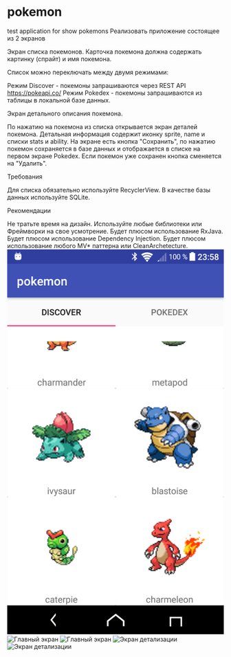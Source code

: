# pokemon
test application for show pokemons
Реализовать приложение состоящее из 2 экранов

Экран списка покемонов.
Карточка покемона должна содержать картинку (спрайт) и имя покемона.

Список можно переключать между двумя режимами:

Режим Discover - покемоны запрашиваются через REST API https://pokeapi.co/
Режим Pokedex - покемоны запрашиваются из таблицы в локальной базе данных.

Экран детального описания покемона.

По нажатию на покемона из списка открывается экран деталей покемона.
Детальная информация содержит иконку sprite, name и списки stats и ability.
На экране есть кнопка "Сохранить", по нажатию покемон сохраняется в базе данных и отображается в списке на первом экране Pokedex.
Если покемон уже сохранен кнопка сменяется на "Удалить".

Требования

Для списка обязательно используйте RecyclerView.
В качестве базы данных используйте SQLite.

Рекомендации

Не тратьте время на дизайн.
Используйте любые библиотеки или Фреймворки на свое усмотрение.
Будет плюсом использование RxJava.
Будет плюсом использование Dependency Injection.
Будет плюсом использование любого MV* паттерна или CleanArchetecture.
![Главный экран](https://github.com/pogorelets/pokemon/blob/master/pokrmon1.png) 
![Главный экран](https://github.com/pogorelets/pokemon/blob/master/pokrmon2.png)
![Главный экран](https://github.com/pogorelets/pokemon/blob/master/pokrmon3.png)
![Экран детализации](https://github.com/pogorelets/pokemon/blob/master/pokrmon4.png)
![Экран детализации](https://github.com/pogorelets/pokemon/blob/master/pokrmon5.png) 
